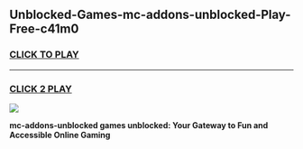 
## Unblocked-Games-mc-addons-unblocked-Play-Free-c41m0
<h3>
<a href="https://premium76.site?title=mc-addons-unblocked&ref=12A">CLICK TO PLAY</a></h3>
<hr>

<h3>
<a href="https://premium76.site?title=mc-addons-unblocked&ref=12A">CLICK 2 PLAY</a>
  
</h3>

<a href="https://premium76.site?title=mc-addons-unblocked&ref=12A"><img src="https://clearcache.store/games.png"></a>


**mc-addons-unblocked games unblocked: Your Gateway to Fun and Accessible Online Gaming**
